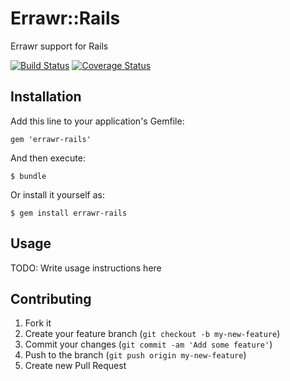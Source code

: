 # Errawr::Rails

Errawr support for Rails

[![Build Status](https://travis-ci.org/anthonator/errawr-rails.png?branch=master)](https://travis-ci.org/anthonator/errawr-rails) [![Coverage Status](https://coveralls.io/repos/anthonator/errawr-rails/badge.png?branch=master)](https://coveralls.io/r/anthonator/errawr-rails?branch=master)

## Installation

Add this line to your application's Gemfile:

    gem 'errawr-rails'

And then execute:

    $ bundle

Or install it yourself as:

    $ gem install errawr-rails

## Usage

TODO: Write usage instructions here

## Contributing

1. Fork it
2. Create your feature branch (`git checkout -b my-new-feature`)
3. Commit your changes (`git commit -am 'Add some feature'`)
4. Push to the branch (`git push origin my-new-feature`)
5. Create new Pull Request
